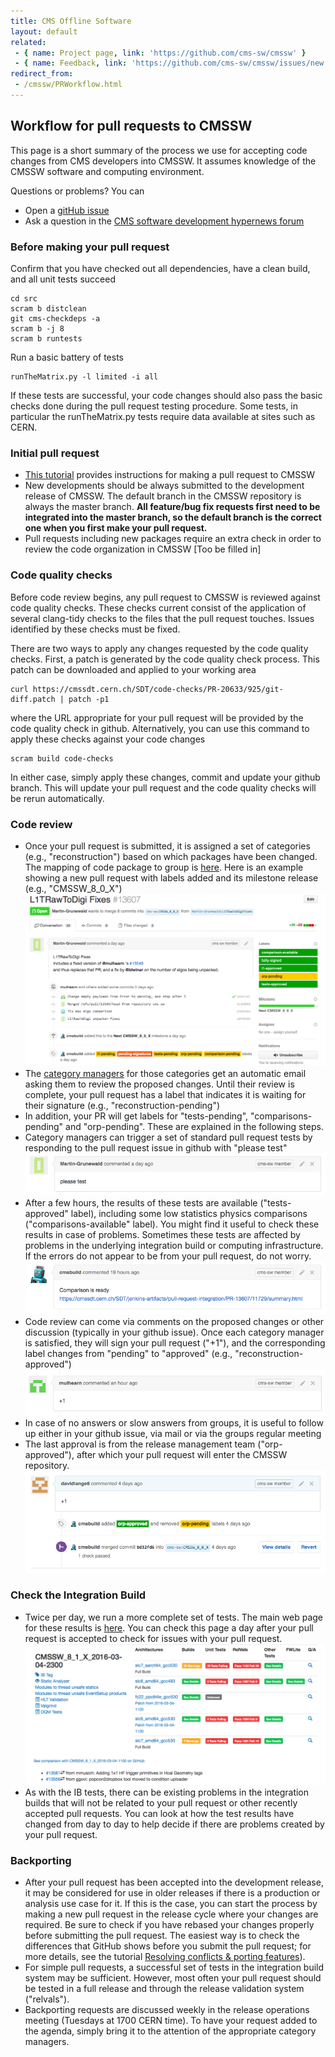 ```yaml
---
title: CMS Offline Software
layout: default
related:
 - { name: Project page, link: 'https://github.com/cms-sw/cmssw' }
 - { name: Feedback, link: 'https://github.com/cms-sw/cmssw/issues/new' }
redirect_from:
 - /cmssw/PRWorkflow.html
---
```



## Workflow for pull requests to CMSSW

This page is a short summary of the process we use for accepting code changes from CMS developers into CMSSW. It assumes knowledge of the CMSSW software and computing environment. 

Questions or problems? You can
   - Open a [gitHub issue](https://github.com/cms-sw/cmssw/issues)
   - Ask a question in the [CMS software development hypernews forum](https://hypernews.cern.ch/HyperNews/CMS/get/swDevelopment.html) 

### Before making your pull request
Confirm that you have checked out all dependencies, have a clean build, and all unit tests succeed

```
cd src
scram b distclean 
git cms-checkdeps -a
scram b -j 8
scram b runtests
```

Run a basic battery of tests

```
runTheMatrix.py -l limited -i all
```

If these tests are successful, your code changes should also pass the basic checks done during the pull request testing procedure. Some tests, in particular the runTheMatrix.py tests require data available at sites such as CERN.

### Initial pull request 
   - [This tutorial](tutorial.html) provides instructions for making a pull request to CMSSW
   - New developments should be always submitted to the development release of CMSSW. The default branch in the CMSSW repository is always the master branch. **All feature/bug fix requests first need to be integrated into the master branch, so the default branch is the correct one when you first make your pull request.**
   - Pull requests including new packages require an extra check in order to review the code organization in CMSSW [Too be filled in]

### Code quality checks
Before code review begins, any pull request to CMSSW is reviewed against code quality checks. These checks current consist of the application of several clang-tidy checks to the files that the pull request touches. Issues identified by these checks must be fixed. 

There are two ways to apply any changes requested by the code quality checks. First, a patch is generated by the code quality check process. This patch can be downloaded and applied to your working area

```
curl https://cmssdt.cern.ch/SDT/code-checks/PR-20633/925/git-diff.patch | patch -p1
```

where the URL appropriate for your pull request will be provided by the code quality check in github. Alternatively, you can use this command to apply these checks against your code changes

```
scram build code-checks
```

In either case, simply apply these changes, commit and update your github branch. This will update your pull request and the code quality checks will be rerun automatically.

### Code review
   - Once your pull request is submitted, it is assigned a set of categories (e.g., "reconstruction") based on which packages have been changed. The mapping of code package to group is [here](https://github.com/cms-sw/cms-bot/blob/master/categories.py). Here is an example showing a new pull request with labels added and its milestone release (e.g., "CMSSW_8_0_X")
![PR](images/PR_addLabels.png)
   - The [category managers](https://github.com/cms-sw/cms-bot/blob/master/categories.py) for those categories get an automatic email asking them to review the proposed changes. Until their review is complete, your pull request has a label that indicates it is waiting for their signature (e.g., "reconstruction-pending")
   - In addition, your PR will get labels for "tests-pending", "comparisons-pending" and "orp-pending". These are explained in the following steps.
   - Category managers can trigger a set of standard pull request tests by responding to the pull request issue in github with "please test"
![PR](images/PR_pleaseTest.png)
   - After a few hours, the results of these tests are available ("tests-approved" label), including some low statistics physics comparisons ("comparisons-available" label). You might find it useful to check these results in case of problems. Sometimes these tests are affected by problems in the underlying integration build or computing infrastructure. If the errors do not appear to be from your pull request, do not worry. 
![PR](images/PR_comparisonDone.png)
   - Code review can come via comments on the proposed changes or other discussion (typically in your github issue). Once each category manager is satisfied, they will sign your pull request ("+1"), and the corresponding label changes from "pending" to "approved" (e.g., "reconstruction-approved")
![PR](images/PR_reviewerComplete.png)
   - In case of no answers or slow answers from groups, it is useful to follow up either in your github issue, via mail or via the groups regular meeting
   - The last approval is from the release management team ("orp-approved"), after which your pull request will enter the CMSSW repository.
![PR](images/PR_orpApproval.png)

### Check the Integration Build
   - Twice per day, we run a more complete set of tests. The main web page for these results is [here](https://cmssdt.cern.ch/SDT/html/showIB.html). You can check this page a day after your pull request is accepted to check for issues with your pull request. 
![PR](images/PR_IntegrationBuilds.png)
   - As with the IB tests, there can be existing problems in the integration builds that will not be related to your pull request or other recently accepted pull requests. You can look at how the test results have changed from day to day to help decide if there are problems created by your pull request.

### Backporting
   - After your pull request has been accepted into the development release, it may be considered for use in older releases if there is a production or analysis use case for it. If this is the case, you can start the process by making a new pull request in the release cycle where your changes are required. Be sure to check if you have rebased your changes properly before submitting the pull request. The easiest way is to check the differences that GitHub shows before you submit the pull request; for more details, see the tutorial [Resolving conflicts & porting features](tutorial-resolve-conflicts.html)).
   - For simple pull requests, a successful set of tests in the integration build system may be sufficient. However, most often your pull request should be tested in a full release and through the release validation system ("relvals").
   - Backporting requests are discussed weekly in the release operations meeting (Tuesdays at 1700 CERN time). To have your request added to the agenda, simply bring it to the attention of the appropriate category managers.

